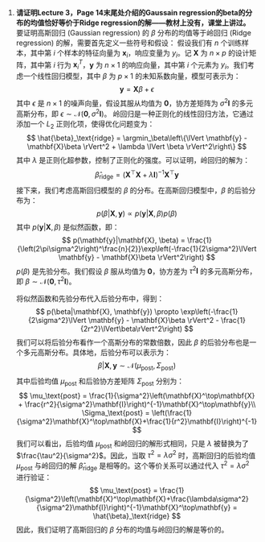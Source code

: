 1. **请证明Lecture 3，Page 14末尾处介绍的Gaussain regression的beta的分布的均值恰好等价于Ridge regression的解——教材上没有，课堂上讲过。**
    要证明高斯回归 (Gaussian regression) 的 $\beta$ 分布的均值等于岭回归 (Ridge regression) 的解，需要首先定义一些符号和假设：
    假设我们有 $n$ 个训练样本，其中第 $i$ 个样本的特征向量为 $\mathbf{x}_i$，响应变量为 $y_i$。记 $\mathbf{X}$ 为 $n\times p$ 的设计矩阵，其中第 $i$ 行为 $\mathbf{x}_i^T$，$\mathbf{y}$ 为 $n\times 1$ 的响应向量，其中第 $i$ 个元素为 $y_i$。我们考虑一个线性回归模型，其中 $\beta$ 为 $p\times 1$ 的未知系数向量，模型可表示为：
    $$
    \mathbf{y} = \mathbf{X}\beta + \epsilon
    $$
    其中 $\epsilon$ 是 $n\times 1$ 的噪声向量，假设其服从均值为 $\mathbf{0}$，协方差矩阵为 $\sigma^2 \mathbf{I}$ 的多元高斯分布，即 $\epsilon \sim \mathcal{N}(\mathbf{0}, \sigma^2 \mathbf{I})$。
    岭回归是一种正则化的线性回归方法，它通过添加一个 $L_2$ 正则化项，使得优化问题变为：
    $$
    \hat{\beta}_\text{ridge} = \argmin_\beta\left\{\lVert \mathbf{y} - \mathbf{X}\beta \rVert^2 + \lambda \lVert \beta \rVert^2\right\}
    $$
    其中 $\lambda$ 是正则化超参数，控制了正则化的强度。可以证明，岭回归的解为：
    $$
    \hat{\beta}_\text{ridge} = \left(\mathbf{X}^\top\mathbf{X} + \lambda \mathbf{I}\right)^{-1} \mathbf{X}^\top \mathbf{y}
    $$
    接下来，我们考虑高斯回归模型的 $\beta$ 的分布。在高斯回归模型中，$\beta$ 的后验分布为：
    $$
    p(\beta|\mathbf{X}, \mathbf{y}) \propto p(\mathbf{y}|\mathbf{X}, \beta) p(\beta)
    $$
    其中 $p(\mathbf{y}|\mathbf{X},\beta)$ 是似然函数，即：
    $$
    p(\mathbf{y}|\mathbf{X}, \beta) = \frac{1}{\left(2\pi\sigma^2\right)^\frac{n}{2}}\exp\left(-\frac{1}{2\sigma^2}\lVert \mathbf{y} - \mathbf{X}\beta \rVert^2\right)
    $$
    $p(\beta)$ 是先验分布。我们假设 $\beta$ 服从均值为 $\mathbf{0}$，协方差为 $\tau^2 \mathbf{I}$ 的多元高斯分布，即 $\beta \sim \mathcal{N}(\mathbf{0}, \tau^2 \mathbf{I})$。

    将似然函数和先验分布代入后验分布中，得到：
    $$
    p(\beta|\mathbf{X}, \mathbf{y}) \propto \exp\left(-\frac{1}{2\sigma^2}\lVert \mathbf{y} - \mathbf{X}\beta \rVert^2 - \frac{1}{2r^2}\lVert\beta\rVert^2\right)
    $$
    我们可以将后验分布看作一个高斯分布的常数倍数，因此 $\beta$ 的后验分布也是一个多元高斯分布。具体地，后验分布可以表示为：
    $$
    \beta|\mathbf{X}, \mathbf{y} \sim \mathcal{N}\left(\mu_\text{post}, \Sigma_\text{post}\right)
    $$
    其中后验均值 $\mu_{\mathrm{post}}$ 和后验协方差矩阵 $\Sigma_{\mathrm{post}}$ 分别为：
    $$
    \mu_\text{post} = \frac{1}{\sigma^2}\left(\mathbf{X}^\top\mathbf{X} + \frac{r^2}{\sigma^2}\mathbf{I}\right)^{-1}\mathbf{X}^\top\mathbf{y}\\
    \Sigma_\text{post} = \left(\frac{1}{\sigma^2}\mathbf{X}^\top\mathbf{X}+\frac{1}{r^2}\mathbf{I}\right)^{-1}
    $$
    我们可以看出，后验均值 $\mu_{\mathrm{post}}$ 和岭回归的解形式相同，只是 $\lambda$ 被替换为了 $\frac{\tau^2}{\sigma^2}$。因此，当取 $\tau^2 = \lambda\sigma^2$ 时，高斯回归的后验均值 $\mu_{\mathrm{post}}$ 与岭回归的解 $\hat{\beta}_{\mathrm{ridge}}$ 是相等的。这个等价关系可以通过代入 $\tau^2 = \lambda\sigma^2$ 进行验证：
    $$
    \mu_\text{post} = \frac{1}{\sigma^2}\left(\mathbf{X}^\top\mathbf{X}+\frac{\lambda\sigma^2}{\sigma^2}\mathbf{I}\right)^{-1}\mathbf{X}^\top\mathbf{y} = \hat{\beta}_\text{ridge}
    $$
    因此，我们证明了高斯回归的 $\beta$ 分布的均值与岭回归的解是等价的。